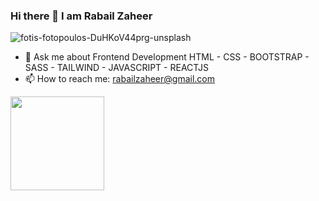 ###                                           Hi there 👋 I am Rabail Zaheer 
![fotis-fotopoulos-DuHKoV44prg-unsplash](https://user-images.githubusercontent.com/73345859/232242257-549b15c9-15bb-43fc-9e83-c66a70e7b4dd.jpg)
- 💬 Ask me about Frontend Development
HTML - CSS - BOOTSTRAP - SASS - TAILWIND - JAVASCRIPT - REACTJS
- 📫 How to reach me: rabailzaheer@gmail.com
<img src="https://github.com/Rabail-Zaheer/Rabail-Zaheer/assets/73345859/c0e5422b-32c0-4929-bd57-57af2ff444c0.png" width="150" height="150">
































<!--
**Rabail-Zaheer/Rabail-Zaheer** is a ✨ _special_ ✨ repository because its `README.md` (this file) appears on your GitHub profile.

Here are some ideas to get you started:

- 🔭 I’m currently working on ...
- 🌱 I’m currently learning ...
- 👯 I’m looking to collaborate on ...
- 🤔 I’m looking for help with ...

- ⚡ Fun fact: ...
-->
